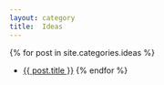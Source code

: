 ```yaml
---
layout: category
title:  Ideas
---
```


<!--
TODO:
  Create some idea write ups.  Place them into _posts/ideas.  These posts can be
  jumping off points for attendees.
-->

{% for post in site.categories.ideas %}
  - <a href="{{site.baseurl}}{{ post.url }}">{{ post.title }}</a>
{% endfor %}
